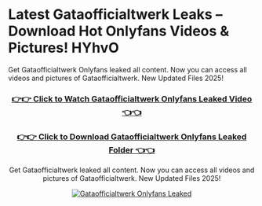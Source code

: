 # Latest Gataofficialtwerk Leaks – Download Hot Onlyfans Videos & Pictures! HYhvO

Get Gataofficialtwerk Onlyfans leaked all content. Now you can access all videos and pictures of Gataofficialtwerk. New Updated Files 2025!  
<div align="center">
  
### [👉👉 Click to Watch Gataofficialtwerk Onlyfans Leaked Video 👈👈](https://links2leaks.com/gataofficialtwerk)  
### [👉👉 Click to Download Gataofficialtwerk Onlyfans Leaked Folder 👈👈](https://links2leaks.com/gataofficialtwerk)  

Get Gataofficialtwerk leaked all content. Now you can access all videos and pictures of Gataofficialtwerk. New Updated Files 2025!  

[![Gataofficialtwerk Onlyfans Leaked](https://i.ibb.co/93hzkbrt/l2l.gif)](https://links2leaks.com/gataofficialtwerk)  

</div>
